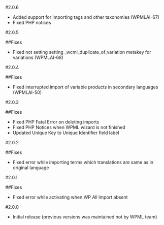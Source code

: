 #2.0.6

* Added support for importing tags and other taxonomies (WPMLAI-67)
* Fixed PHP notices

#2.0.5

##Fixes

* Fixed not setting setting _wcml_duplicate_of_variation metakey for variations (WPMLAI-68)


#2.0.4

##Fixes

* Fixed interrupted import of variable products in secondary languages (WPMLAI-50)

#2.0.3

##Fixes

* Fixed PHP Fatal Error on deleting imports
* Fixed PHP Notices when WPML wizard is not finished
* Updated Unique Key to Unique Identifier field label

#2.0.2

##Fixes

* Fixed error while importing terms which translations are same as in original language

#2.0.1

##Fixes

* Fixed error while activating when WP All Import absent

#2.0.0

* Initial release (previous versions was maintained not by WPML team)